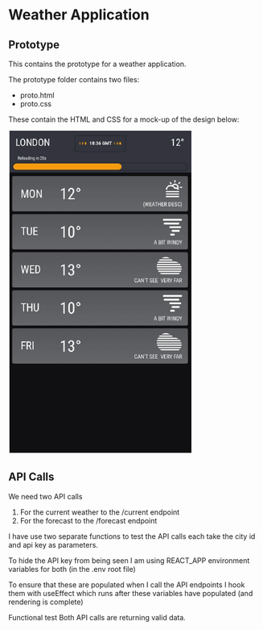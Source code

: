 # Weather Application

## Prototype
This contains the prototype for a weather application.

The prototype folder contains two files:

- proto.html
- proto.css

These contain the HTML and CSS for a mock-up of the design below:

<img src ="./Front_End_Design.png">


## API Calls

We need two API calls
1. For the current weather to the /current endpoint
2. For the forecast to the /forecast endpoint

I have use two separate functions to test the API calls
each take the city id and api key as parameters.

To hide the API key from being seen I am using REACT_APP environment variables for both (in the .env root file)

To ensure that these are populated when I call the API endpoints I hook them with useEffect which runs after these variables have populated (and rendering is complete)

Functional test
Both API calls are returning valid data.
